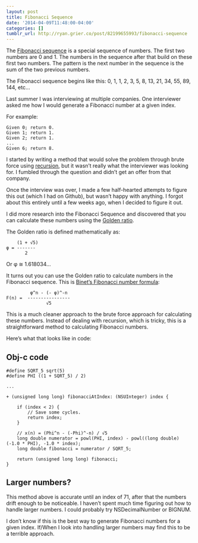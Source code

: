 ```yaml
---
layout: post
title: Fibonacci Sequence
date: '2014-04-09T11:48:00-04:00'
categories: []
tumblr_url: http://ryan.grier.co/post/82199655993/fibonacci-sequence
---
```

The [Fibonacci sequence](https://en.wikipedia.org/wiki/Fibonacci_number) is a special sequence of numbers. The first two numbers are 0 and 1. The numbers in the sequence after that build on these first two numbers. The pattern is the next number in the sequence is the sum of the two previous numbers.

The Fibonacci sequence begins like this: 0, 1, 1, 2, 3, 5, 8, 13, 21, 34, 55, 89, 144, etc…

Last summer I was interviewing at multiple companies. One interviewer asked me how I would generate a Fibonacci number at a given index.

For example:

	Given 0; return 0.
	Given 1; return 1.
	Given 2; return 1.
	...
	Given 6; return 8.


I started by writing a method that would solve the problem through brute force using [recursion](https://en.wikipedia.org/wiki/Recursion), but it wasn’t really what the interviewer was looking for. I fumbled through the question and didn’t get an offer from that company.

Once the interview was over, I made a few half-hearted attempts to figure this out (which I had on Github), but wasn’t happy with anything. I forgot about this entirely until a few weeks ago, when I decided to figure it out.

I did more research into the Fibonacci Sequence and discovered that you can calculate these numbers using the [Golden ratio](https://en.wikipedia.org/wiki/Golden_ratio).

The Golden ratio is defined mathematically as:

	    (1 + √5)
	φ = -------
	       2


Or φ ≅ 1.618034…

It turns out you can use the Golden ratio to calculate numbers in the Fibonacci sequence. This is [Binet’s Fibonacci number formula](http://mathworld.wolfram.com/BinetsFibonacciNumberFormula.html):

	         φ^n - (- φ)^-n
	F(n) =  ----------------
	               √5


This is a much cleaner approach to the brute force approach for calculating these numbers. Instead of dealing with recursion, which is tricky, this is a straightforward method to calculating Fibonacci numbers.

Here’s what that looks like in code:

## Obj-c code

	#define SQRT_5 sqrt(5)
	#define PHI ((1 + SQRT_5) / 2)

	...

	+ (unsigned long long) fibonacciAtIndex: (NSUInteger) index {

        if (index < 2) {
            // Save some cycles.
	        return index;
	    }

        // x(n) = (Phi^n - (-Phi)^-n) / √5
        long double numerator = powl(PHI, index) - powl((long double) (-1.0 * PHI), -1.0 * index);
        long double fibonacci = numerator / SQRT_5;

        return (unsigned long long) fibonacci;
	}


## Larger numbers?

This method above is accurate until an index of 71, after that the numbers drift enough to be noticeable. I haven’t spent much time figuring out how to handle larger numbers. I could probably try NSDecimalNumber or BIGNUM.

I don’t know if this is the best way to generate Fibonacci numbers for a given index. If/When I look into handling larger numbers may find this to be a terrible approach.

